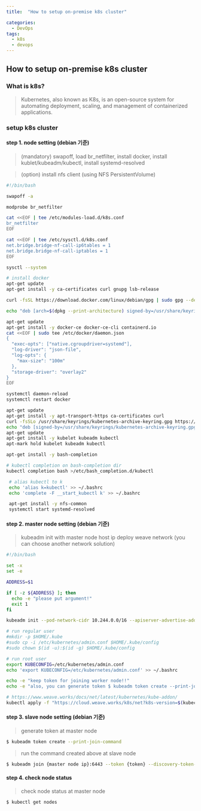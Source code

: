 ```yaml
---
title:  "How to setup on-premise k8s cluster"

categories:
  - DevOps
tags:
  - k8s
  - devops
---
```


## How to setup on-premise k8s cluster

### What is k8s?

> Kubernetes, also known as K8s, is an open-source system for automating deployment, scaling, and management of containerized applications.

### setup k8s cluster

#### step 1. node setting (debian 기준)

> (mandatory) swapoff, load br_netfilter, install docker, install kublet/kubeadm/kubectl, install systemd-resolved

> (option) install nfs client (using NFS PersistentVolume)

```bash
#!/bin/bash

swapoff -a

modprobe br_netfilter

cat <<EOF | tee /etc/modules-load.d/k8s.conf 
br_netfilter
EOF

cat <<EOF | tee /etc/sysctl.d/k8s.conf 
net.bridge.bridge-nf-call-ip6tables = 1
net.bridge.bridge-nf-call-iptables = 1
EOF

sysctl --system

# install docker 
apt-get update
apt-get install -y ca-certificates curl gnupg lsb-release

curl -fsSL https://download.docker.com/linux/debian/gpg | sudo gpg --dearmor -o /usr/share/keyrings/docker-archive-keyring.gpg

echo "deb [arch=$(dpkg --print-architecture) signed-by=/usr/share/keyrings/docker-archive-keyring.gpg] https://download.docker.com/linux/debian $(lsb_release -cs) stable" | sudo tee /etc/apt/sources.list.d/docker.list > /dev/null

apt-get update
apt-get install -y docker-ce docker-ce-cli containerd.io
cat <<EOF | sudo tee /etc/docker/daemon.json
{
  "exec-opts": ["native.cgroupdriver=systemd"],
  "log-driver": "json-file",
  "log-opts": {
    "max-size": "100m"
  },
  "storage-driver": "overlay2"
}
EOF

systemctl daemon-reload
systemctl restart docker

apt-get update
apt-get install -y apt-transport-https ca-certificates curl
curl -fsSLo /usr/share/keyrings/kubernetes-archive-keyring.gpg https://packages.cloud.google.com/apt/doc/apt-key.gpg
echo "deb [signed-by=/usr/share/keyrings/kubernetes-archive-keyring.gpg] https://apt.kubernetes.io/ kubernetes-xenial main" | sudo tee /etc/apt/sources.list.d/kubernetes.list
apt-get update
apt-get install -y kubelet kubeadm kubectl
apt-mark hold kubelet kubeadm kubectl

apt-get install -y bash-completion

# kubectl completion on bash-completion dir
kubectl completion bash >/etc/bash_completion.d/kubectl

 # alias kubectl to k 
 echo 'alias k=kubectl' >> ~/.bashrc
 echo 'complete -F __start_kubectl k' >> ~/.bashrc

 apt-get install -y nfs-common
 systemctl start systemd-resolved
```

#### step 2. master node setting (debian 기준)

> kubeadm init with master node host ip
> deploy weave network (you can choose another network solution)

```bash
#!/bin/bash

set -x
set -e

ADDRESS=$1

if [ -z ${ADDRESS} ]; then
  echo -e "please put argument!"
  exit 1
fi

kubeadm init --pod-network-cidr 10.244.0.0/16 --apiserver-advertise-address=${ADDRESS}

# run regular user
#mkdir -p $HOME/.kube
#sudo cp -i /etc/kubernetes/admin.conf $HOME/.kube/config
#sudo chown $(id -u):$(id -g) $HOME/.kube/config

# run root user
export KUBECONFIG=/etc/kubernetes/admin.conf
echo 'export KUBECONFIG=/etc/kubernetes/admin.conf' >> ~/.bashrc

echo -e "keep token for joining worker node!!"
echo -e "also, you can generate token $ kubeadm token create --print-join-command "

# https://www.weave.works/docs/net/latest/kubernetes/kube-addon/
kubectl apply -f "https://cloud.weave.works/k8s/net?k8s-version=$(kubectl version | base64 | tr -d '\n')"
```

#### step 3. slave node setting (debian 기준)

> generate token at master node

```bash
$ kubeadm token create --print-join-command
```

> run the command created above at slave node

```bash
$ kubeadm join {master node ip}:6443 --token {token} --discovery-token-ca-cert-hash {token hash}
```

#### step 4. check node status

> check node status at master node

```bash
$ kubectl get nodes
```
